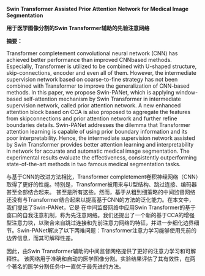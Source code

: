 **Swin Transformer Assisted Prior Attention Network for Medical Image Segmentation**

**用于医学图像分割的Swin Transformer辅助的先验注意网络**

**摘要：**

Transformer completement convolutional neural network (CNN) has achieved better performance than improved CNNbased methods. Especially, Transformer is utilized to be combined with U-shaped structure, skip-connections, encoder and 
even all of them. However, the intermediate supervision network based on coarse-to-fine strategy has not been combined with Transformer to improve the generalization of CNN-based methods. In this paper, we propose Swin-PANet, which is 
applying window-based self-attention mechanism by Swin Transformer in intermediate supervision network, called prior attention network. A new enhanced attention block based on CCA is also proposed to aggregate the features from skipconnections and prior attention network and further refine boundaries details. Swin-PANet addresses the dilemma that 
Transformer attention learning is capable of using prior boundary information and its poor interpretability. Hence, the intermediate supervision network assisted by Swin Transformer provides better attention learning and interpretability in 
network for accurate and automatic medical image segmentation. The experimental results evaluate the effectiveness, consistently outperforming state-of-the-art methods in two famous medical segmentation tasks.

与基于CNN的改进方法相比，Transformer completement卷积神经网络（CNN）取得了更好的性能。特别是，Transformer被用来与U型结构、跳过连接、编码器甚至全部结合起来。
甚至是所有这些。然而，基于从粗到细策略的中间监督网络还没有与Transformer结合起来以提高基于CNN的方法的泛化能力。在本文中，我们提出了Swin-PANet，它是 在中间监督网络中应用Swin Transformer的基于窗口的自我注意机制，称为先注意网络。我们还提出了一个新的基于CCA的增强型注意力块，以聚合来自跳过连接和先前注意力网络的特征，并进一步细化边界细节。Swin-PANet解决了以下两难问题：Transformer注意力学习能够使用先前的边界信息，而其可解释性差。

因此，由Swin Transformer辅助的中间监督网络提供了更好的注意力学习和可解释性。
该网络用于准确和自动的医学图像分割。实验结果评估了其有效性，在两个著名的医学分割任务中一直优于最先进的方法。